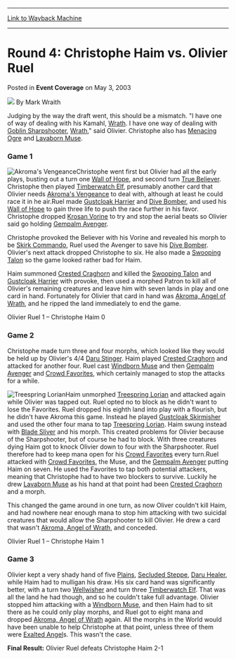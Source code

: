 
---
[Link to Wayback Machine](https://web.archive.org/web/20220628034912/https://magic.wizards.com/en/articles/archive/event-coverage/round-4-christophe-haim-vs-olivier-ruel-2003-05-03)

[_metadata_:author]:- "Mark Wraith"
[_metadata_:description]:- "Judging by the way the draft went, this should be a mismatch. `I have one of way of dealing with his Kamahl, Wrath. I have one way of dealing with Goblin Sharpshooter, Wrath,` said Olivier. Christophe also has Menacing Ogre and Lavaborn Muse. Game 1Christophe went first but Olivier had all the early plays, busting out a turn one Wall of Hope, and second turn True Believer."
[_metadata_:generator]:- "Drupal 7 (http://drupal.org)"
[_metadata_:node]:- "793716"
[_metadata_:publish_date]:- "2003-05-03"
[_metadata_:source]:- "div-main-content"
[_metadata_:title]:- "Round 4: Christophe Haim vs. Olivier Ruel"
[_metadata_:wayback_capture_timestamp]:- "2022-06-28 03:49:12"
[_metadata_:wayback_raw_url]:- "https://web.archive.org/web/20220628034912id_/https://magic.wizards.com/en/articles/archive/event-coverage/round-4-christophe-haim-vs-olivier-ruel-2003-05-03"
[_metadata_:wayback_url]:- "https://magic.wizards.com/en/articles/archive/event-coverage/round-4-christophe-haim-vs-olivier-ruel-2003-05-03"
---


Round 4: Christophe Haim vs. Olivier Ruel
=========================================



 Posted in **Event Coverage**
 on May 3, 2003 






![](https://media.magic.wizards.com/styles/auth_small/public/generic-avatar-150_92.png)
By Mark Wraith











Judging by the way the draft went, this should be a mismatch. "I have one of way of dealing with his Kamahl, [Wrath](https://gatherer.wizards.com/Pages/Card/Details.aspx?name=Wrath). I have one way of dealing with [Goblin Sharpshooter](https://gatherer.wizards.com/Pages/Card/Details.aspx?name=Goblin+Sharpshooter), [Wrath](https://gatherer.wizards.com/Pages/Card/Details.aspx?name=Wrath)," said Olivier. Christophe also has [Menacing Ogre](https://gatherer.wizards.com/Pages/Card/Details.aspx?name=Menacing+Ogre) and [Lavaborn Muse](https://gatherer.wizards.com/Pages/Card/Details.aspx?name=Lavaborn+Muse). 

### Game 1

![Akroma's Vengeance](http://gatherer.wizards.com/Handlers/Image.ashx?type=card&name=Akroma%27s+Vengeance)Christophe went first but Olivier had all the early plays, busting out a turn one [Wall of Hope](https://gatherer.wizards.com/Pages/Card/Details.aspx?name=Wall+of+Hope), and second turn [True Believer](https://gatherer.wizards.com/Pages/Card/Details.aspx?name=True+Believer). Christophe then played [Timberwatch Elf](https://gatherer.wizards.com/Pages/Card/Details.aspx?name=Timberwatch+Elf), presumably another card that Olivier needs [Akroma's Vengeance](https://gatherer.wizards.com/Pages/Card/Details.aspx?name=Akroma%27s+Vengeance) to deal with, although at least he could race it in he air.Ruel made [Gustcloak Harrier](https://gatherer.wizards.com/Pages/Card/Details.aspx?name=Gustcloak+Harrier) and [Dive Bomber](https://gatherer.wizards.com/Pages/Card/Details.aspx?name=Dive+Bomber), and used his [Wall of Hope](https://gatherer.wizards.com/Pages/Card/Details.aspx?name=Wall+of+Hope) to gain three life to push the race further in his favor. Christophe dropped [Krosan Vorine](https://gatherer.wizards.com/Pages/Card/Details.aspx?name=Krosan+Vorine) to try and stop the aerial beats so Olivier said go holding [Gempalm Avenger](https://gatherer.wizards.com/Pages/Card/Details.aspx?name=Gempalm+Avenger).

Christophe provoked the Believer with his Vorine and revealed his morph to be [Skirk Commando](https://gatherer.wizards.com/Pages/Card/Details.aspx?name=Skirk+Commando), Ruel used the Avenger to save his [Dive Bomber](https://gatherer.wizards.com/Pages/Card/Details.aspx?name=Dive+Bomber). Olivier's next attack dropped Christophe to six. He also made a [Swooping Talon](https://gatherer.wizards.com/Pages/Card/Details.aspx?name=Swooping+Talon) so the game looked rather bad for Haim.

Haim summoned [Crested Craghorn](https://gatherer.wizards.com/Pages/Card/Details.aspx?name=Crested+Craghorn) and killed the [Swooping Talon](https://gatherer.wizards.com/Pages/Card/Details.aspx?name=Swooping+Talon) and [Gustcloak Harrier](https://gatherer.wizards.com/Pages/Card/Details.aspx?name=Gustcloak+Harrier) with provoke, then used a morphed Patron to kill all of Olivier's remaining creatures and leave him with seven lands in play and one card in hand. Fortunately for Olivier that card in hand was [Akroma, Angel of Wrath](https://gatherer.wizards.com/Pages/Card/Details.aspx?name=Akroma%2C+Angel+of+Wrath), and he ripped the land immediately to end the game.

Olivier Ruel 1 – Christophe Haim 0

### Game 2

Christophe made turn three and four morphs, which looked like they would be held up by Olivier's 4/4 [Daru Stinger](https://gatherer.wizards.com/Pages/Card/Details.aspx?name=Daru+Stinger). Haim played [Crested Craghorn](https://gatherer.wizards.com/Pages/Card/Details.aspx?name=Crested+Craghorn) and attacked for another four. Ruel cast [Windborn Muse](https://gatherer.wizards.com/Pages/Card/Details.aspx?name=Windborn+Muse) and then [Gempalm Avenger](https://gatherer.wizards.com/Pages/Card/Details.aspx?name=Gempalm+Avenger) and [Crowd Favorites](https://gatherer.wizards.com/Pages/Card/Details.aspx?name=Crowd+Favorites), which certainly managed to stop the attacks for a while.

![Treespring Lorian](http://gatherer.wizards.com/Handlers/Image.ashx?type=card&name=Treespring+Lorian)Haim unmorphed [Treespring Lorian](https://gatherer.wizards.com/Pages/Card/Details.aspx?name=Treespring+Lorian) and attacked again while Olivier was tapped out. Ruel opted no to block as he didn't want to lose the Favorites. Ruel dropped his eighth land into play with a flourish, but he didn't have Akroma this game. Instead he played [Gustcloak Skirmisher](https://gatherer.wizards.com/Pages/Card/Details.aspx?name=Gustcloak+Skirmisher) and used the other four mana to tap [Treespring Lorian](https://gatherer.wizards.com/Pages/Card/Details.aspx?name=Treespring+Lorian). Haim swung instead with [Blade Sliver](https://gatherer.wizards.com/Pages/Card/Details.aspx?name=Blade+Sliver) and his morph. This created problems for Olivier because of the Sharpshooter, but of course he had to block. With three creatures dying Haim got to knock Olivier down to four with the Sharpshooter. Ruel therefore had to keep mana open for his [Crowd Favorites](https://gatherer.wizards.com/Pages/Card/Details.aspx?name=Crowd+Favorites) every turn.Ruel attacked with [Crowd Favorites](https://gatherer.wizards.com/Pages/Card/Details.aspx?name=Crowd+Favorites), the Muse, and the [Gempalm Avenger](https://gatherer.wizards.com/Pages/Card/Details.aspx?name=Gempalm+Avenger) putting Haim on seven. He used the Favorites to tap both potential attackers, meaning that Christophe had to have two blockers to survive. Luckily he drew [Lavaborn Muse](https://gatherer.wizards.com/Pages/Card/Details.aspx?name=Lavaborn+Muse) as his hand at that point had been [Crested Craghorn](https://gatherer.wizards.com/Pages/Card/Details.aspx?name=Crested+Craghorn) and a morph.

This changed the game around in one turn, as now Oliver couldn't kill Haim, and had nowhere near enough mana to stop him attacking with two suicidal creatures that would allow the Sharpshooter to kill Olivier. He drew a card that wasn't [Akroma, Angel of Wrath](https://gatherer.wizards.com/Pages/Card/Details.aspx?name=Akroma%2C+Angel+of+Wrath), and conceded.

Olivier Ruel 1 – Christophe Haim 1

### Game 3

Olivier kept a very shady hand of five [Plains](https://gatherer.wizards.com/Pages/Card/Details.aspx?name=Plains), [Secluded Steppe](https://gatherer.wizards.com/Pages/Card/Details.aspx?name=Secluded+Steppe), [Daru Healer](https://gatherer.wizards.com/Pages/Card/Details.aspx?name=Daru+Healer), while Haim had to mulligan his draw. His six card hand was significantly better, with a turn two [Wellwisher](https://gatherer.wizards.com/Pages/Card/Details.aspx?name=Wellwisher) and turn three [Timberwatch Elf](https://gatherer.wizards.com/Pages/Card/Details.aspx?name=Timberwatch+Elf). That was all the land he had though, and so he couldn't take full advantage. Olivier stopped him attacking with a [Windborn Muse](https://gatherer.wizards.com/Pages/Card/Details.aspx?name=Windborn+Muse), and then Haim had to sit there as he could only play morphs, and Ruel got to eight mana and dropped [Akroma, Angel of Wrath](https://gatherer.wizards.com/Pages/Card/Details.aspx?name=Akroma%2C+Angel+of+Wrath) again. All the morphs in the World would have been unable to help Christophe at that point, unless three of them were [Exalted Angel](https://gatherer.wizards.com/Pages/Card/Details.aspx?name=Exalted+Angel)s. This wasn't the case.

**Final Result:** Olivier Ruel defeats Christophe Haim 2-1







